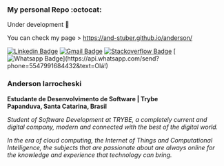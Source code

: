 ### My personal Repo :octocat:

Under development :hammer:

You can check my page > https://and-stuber.github.io/anderson/

[![Linkedin Badge](https://img.shields.io/badge/-LinkedIn-blue?style=flat-square&logo=Linkedin&logoColor=white&link=https://www.linkedin.com/in/anderson-iarrocheski/)](https://www.linkedin.com/in/anderson-iarrocheski/)
[![Gmail Badge](https://img.shields.io/badge/-Gmail-c14438?style=flat-square&logo=Gmail&logoColor=white&link=mailto:and.stuber@gmail.com)](mailto:and.stuber@gmail.com)
[![Stackoverflow Badge](https://img.shields.io/badge/-Stackoverflow-4CA143?style=flat-square&logo=Stackoverflow&logoColor=white&link=https://pt.stackoverflow.com/users/186861/anderson)](https://pt.stackoverflow.com/users/186861/anderson)
[![Whatsapp Badge](https://img.shields.io/badge/-Whatsapp-4CA143?style=flat-square&labelColor=4CA143&logo=whatsapp&logoColor=white&link=https://api.whatsapp.com/send?phone=5547991684432&text=Olá!)](https://api.whatsapp.com/send?phone=5547991684432&text=Olá!)

### Anderson Iarrocheski
**Estudante de Desenvolvimento de Software | Trybe** <br>
**Papanduva, Santa Catarina, Brasil**

*Student of Software Development at TRYBE, a completely current and digital company,
modern and connected with the best of the digital world.*

*In the era of cloud computing, the Internet of Things and Computational Intelligence, the subjects that are passionate about are always online for the knowledge and experience that technology can bring.*
